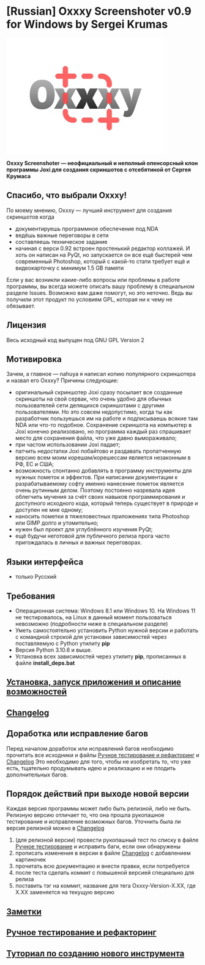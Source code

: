 
# [Russian] Oxxxy Screenshoter v0.9 for Windows by Sergei Krumas

![](docs/oxxxy_logo.png)

**Oxxxy Screenshoter — неофициальный и неполный опенсорсный клон программы Joxi для создания скриншотов с отсебятиной от Сергея Крумаса**

## Спасибо, что выбрали Oxxxy!

По моему мнению, Oxxxy — лучший инструмент для создания скриншотов когда
- документируешь программное обеспечение под NDA
- ведёшь важные переговоры в сети
- составляешь техническое задание
- начиная с верси 0.92 встроен простенький редактор коллажей. И хоть он написан на PyQt, но запускается он все ещё быстерей чем современный Photoshop, который с какой-то стати требует ещё и видеокарточку с минимум 1.5 GB памяти

Если у вас возникли какие-либо вопросы или проблемы в работе программы, вы всегда можете описать вашу проблему в специальном разделе Issues. Возможно вам даже помогут, но это неточно. Ведь вы получили этот продукт по условиям GPL, которая ни к чему не обязывает.

## Лицензия

Весь исходный код выпущен под GNU GPL Version 2

## Мотивировка

Зачем, а главное — nahuya я написал копию популярного скриншотера и назвал его Oxxxy? Причины следующие:
- оригинальный скриншотер Joxi сразу посылает все созданные скриншоты на свой сервак, что очень удобно для обычных пользователей сети делящихся скриншотами с другими пользователями. Но это совсем недопустимо, когда ты как разработчик пользуешься им на работе и подписываешь всякие там NDA или что-то подобное. Сохранение скриншота на компьютер в Joxi конечно реализовано, но программа каждый раз спрашивает место для сохранения файла, что уже давно вымораживало;
- при частом использовании Joxi падает;
- патчить недостатки Joxi побайтово и раздавать пропатченную версию всем моим корешам/корешессам является незаконным в РФ, ЕС и США;
- возможность спонтанно добавлять в программу инструменты для нужных пометок и эффектов. При написании документации к разрабатываемому софту именно нанесение пометок является очень рутинным делом. Поэтому постоянно назревала идея облегчить мучения за счёт своих навыков программирования и доступного исходного кода, который теперь существует в природе и доступен не мне одному;
- наносить пометки в тяжеловестных приложениях типа Photoshop или GIMP долго и утомительно;
- нужен был проект для углублённого изучения PyQt;
- ещё будучи неготовой для публичного релиза прога часто пригождалась в личных и важных переговорах.

## Языки интерфейса

- только Русский

## Требования

- Операционная система: Windows 8.1 или Windows 10. На Windows 11 не тестировалось, на Linux в данный момент пользоваться невозможно (подробности ниже в специальном разделе)
- Уметь самостоятельно установить Python нужной версии и работать с командной строкой для установки зависимостей через поставляемую с Python утилиту **pip**
- Версия Python 3.10.6 и выше.
- Установка всех зависимостей через утилиту **pip**, прописанных в файле **install_deps.bat**

## [Установка, запуск приложения и описание возможностей](OVERVIEW.md)

## [Changelog](CHANGELOG.md)

## Доработка или исправление багов

Перед началом доработок или исправлений багов необходимо прочитать все исходники и файлы [Ручное тестирование и рефакторинг](MANUAL_TESTING.md) и [Changelog](CHANGELOG.md)
Это необходимо для того, чтобы не изобретать то, что уже есть, тщательно продумывать идею и реализацию и не плодить дополнительных багов.

## Порядок действий при выходе новой версии

Каждая версия программы может либо быть релизной, либо не быть.
Релизную версию отличает то, что она прошла рукопашное тестирование и исправление возможных багов.
Уточнить была ли версия релизной можно в [Changelog](CHANGELOG.md)

1) (для релизной версии) провести рукопашный тест по списку в файле [Ручное тестирование](MANUAL_TESTING.md) и исправить баги, если они обнаружены
2) прописать изменения в версии в файле [Changelog](CHANGELOG.md) с добавлением картиночек
3) прочитать всю документацию и внести правки, если потребуется
4) после теста сделать коммит с повышеной версией специально для релиза
5) поставить тэг на коммит, название для тега Oxxxy-Version-X.XX, где X.XX заменяется на текущую версию

## [Заметки](NOTES.md)

## [Ручное тестирование и рефакторинг](MANUAL_TESTING.md)

## [Туториал по созданию нового инструмента](TUTORIAL.md)
